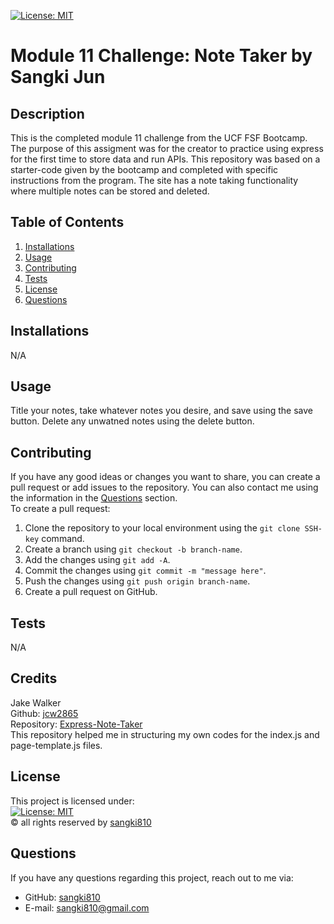 [![License: MIT](https://img.shields.io/badge/License-MIT-yellow.svg)](https://opensource.org/licenses/MIT)
# Module 11 Challenge: Note Taker by Sangki Jun

## Description
This is the completed module 11 challenge from the UCF FSF Bootcamp. The purpose of this assigment was for the creator to practice using express for the first time to store data and run APIs. This repository was based on a starter-code given by the bootcamp and completed with specific instructions from the program. The site has a note taking functionality where multiple notes can be stored and deleted.

## Table of Contents
1. [Installations](#installations)
2. [Usage](#usage)
3. [Contributing](#contributing)
4. [Tests](#tests)
5. [License](#license)
6. [Questions](#questions)

## Installations
N/A

## Usage
Title your notes, take whatever notes you desire, and save using the save button. Delete any unwatned notes using the delete button.

## Contributing
If you have any good ideas or changes you want to share, you can create a pull request or add issues to the repository. You can also contact me using the information in the [Questions](#questions) section.<br />
To create a pull request:
1. Clone the repository to your local environment using the `git clone SSH-key` command.
2. Create a branch using `git checkout -b branch-name`.
3. Add the changes using `git add -A`.
4. Commit the changes using `git commit -m "message here"`.
5. Push the changes using `git push origin branch-name`.
6. Create a pull request on GitHub.


## Tests
N/A

## Credits
Jake Walker<br />
Github: [jcw2865](https://github.com/JamesLJenks)<br />
Repository: [Express-Note-Taker](https://github.com/jcw2865/Express-Note-Taker)<br />
This repository helped me in structuring my own codes for the index.js and page-template.js files.

## License
This project is licensed under:<br />
[![License: MIT](https://img.shields.io/badge/License-MIT-yellow.svg)](https://opensource.org/licenses/MIT)<br />
&copy; all rights reserved by [sangki810](https://github.com/sangki810)

## Questions
If you have any questions regarding this project, reach out to me via:
* GitHub: [sangki810](https://github.com/sangki810)
* E-mail: [sangki810@gmail.com](mailto:sangki810@gmail.com)
